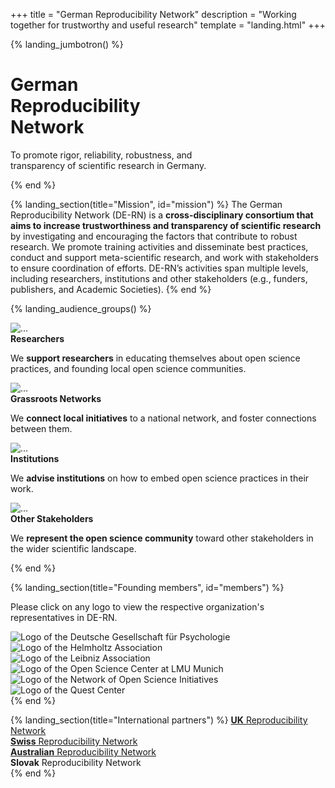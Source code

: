 +++
title = "German Reproducibility Network"
description = "Working together for trustworthy and useful research"
template = "landing.html"
+++

{% landing_jumbotron() %}
  <h1 class="display-4 mt-3">
    German<br>
    <span class="highlight-light">Re&shy;pro&shy;ducibil&shy;i&shy;ty</span><br>
    Network
  </h1>
  <p class="lead mt-4 mb-0">
    To promote rigor, reliability, robustness, and <br class="d-none d-md-inline">
    transparency of scientific research in Germany.
  </p>
{% end %}

<!-- Mission -->
{% landing_section(title="Mission", id="mission") %}
  The German Reproducibility Network <span class="text-muted">(DE-RN)</span> is a <strong class="highlight-light">cross-disciplinary consortium that aims to increase trustworthiness and transparency of scientific research</strong> by investigating and encouraging the factors that contribute to robust research. We promote training activities and disseminate best practices, conduct and support meta-scientific research, and work with stakeholders to ensure coordination of efforts. DE-RN’s activities span multiple levels, including researchers, institutions and other stakeholders (e.g., funders, publishers, and Academic Societies).
{% end %}

<!-- Audience groups -->
{% landing_audience_groups() %}
  <div class="card">
    <div class="card-header">
      <img
        src="icons/microscope.svg"
        alt="..."
        loading="lazy"
      >
    </div>
    <div class="card-body">
      <strong class="h5 d-block card-title text-center">Researchers</strong>
      <p class="card-text">We <strong>support researchers</strong> in educating themselves about open science practices, and founding local open science communities.</p>
    </div>
  </div>
  <div class="card">
    <div class="card-header">
      <img
        src="icons/chart-network.svg"
        alt="..."
        loading="lazy"
      >
    </div>
    <div class="card-body">
      <strong class="h5 d-block card-title text-center">Grassroots Networks</strong>
      <p class="card-text">We <strong>connect local initiatives</strong> to a national network, and foster connections between them.</p>
    </div>
  </div>
  <div class="card">
    <div class="card-header">
      <img
        src="icons/landmark.svg"
        alt="..."
        loading="lazy"
      >
    </div>
    <div class="card-body pb-5">
      <strong class="h5 d-block card-title text-center">Institutions</strong>
      <p class="card-text">We <strong>advise institutions</strong> on how to embed open science practices in their work.</p>
    </div>
  </div>
  <div class="card">
    <div class="card-header">
      <img
        src="icons/users.svg"
        alt="..."
        loading="lazy"
      >
    </div>
    <div class="card-body">
      <strong class="h5 d-block card-title text-center">Other Stakeholders</strong>
      <p class="card-text">We <strong>represent the open science community</strong> toward other stakeholders in the wider scientific landscape.</p>
    </div>
  </div>
{% end %}

<!-- Members -->
{% landing_section(title="Founding members", id="members") %}
  <p>Please click on any logo to view the respective organization's representatives in DE-RN.</p>
  <div class="card-columns logo-masonry">
    <div class="card"
      data-toggle="popover"
      data-placement="bottom"
      data-content="<a href='https://www.dgps.de/index.php?id=christianfiebach' target='_blank'>Prof. Dr. Christian Fiebach</a>"
      data-html="true"
    >
      <img
        src="/logos/dgps.png"
        alt="Logo of the Deutsche Gesellschaft für Psychologie"
        class="card-img-top mt-3"
        loading="lazy"
      >
    </div>
    <div class="card"
      data-toggle="popover"
      data-placement="bottom"
      data-content="<a href='https://os.helmholtz.de/open-science-in-der-helmholtz-gemeinschaft/akteure-und-ihre-rollen/' target='_blank'>Dr. Bernadette Fritzsch</a>"
      data-html="true"
    >
      <img
        src="/logos/helmholtz.png"
        alt="Logo of the Helmholtz Association"
        class="card-img-top mt-2"
        loading="lazy"
      >
    </div>
    <div class="card"
      data-toggle="popover"
      data-placement="bottom"
      data-content="<a href='http://www.zbw.eu/de/forschung/klaus-tochtermann/' target='_blank'>Prof. Dr. Klaus Tochtermann</a>"
      data-html="true"
    >
      <img
        src="/logos/leibniz.png"
        alt="Logo of the Leibniz Association"
        class="card-img-top mr-3"
        loading="lazy"
      >
    </div>
    <div class="card"
      data-toggle="popover"
      data-placement="bottom"
      data-content="<a href='https://www.osc.uni-muenchen.de/members/individual-members/schoenbrodt/index.html' target='_blank'>PD Dr. Felix Schönbrodt</a>"
      data-html="true"
    >
      <img
        src="/logos/lmu-osc.png"
        alt="Logo of the Open Science Center at LMU Munich"
        class="card-img-top mt-3"
        loading="lazy"
      >
    </div>
    <div class="card"
      data-toggle="popover"
      data-placement="bottom"
      data-content="<a href='https://www.coll.mpg.de/susann-fiedler' target='_blank'>Dr. Susann Fiedler</a> and<br> <a href='https://www.coll.mpg.de/135848/dr-rima-maria-rahal' target='_blank'>Dr. Rima-Maria Rahal</a>"
      data-html="true"
    >
      <img
        src="/logos/nosi.png"
        alt="Logo of the Network of Open Science Initiatives"
        class="card-img-top"
        loading="lazy"
      >
    </div>
    <div class="card"
      data-toggle="popover"
      data-placement="bottom"
      data-content="<a href='https://www.bihealth.org/de/forschung/quest-center/team/quest-office/'>Prof. Dr. Ulrich Dirnagl</a>"
      data-html="true"
    >
      <img
        src="/logos/quest.png"
        alt="Logo of the Quest Center"
        class="card-img-top"
        loading="lazy"
      >
    </div>
  </div>
{% end %}

<!-- International partners -->
{% landing_section(title="International partners") %}
  <a href="https://www.ukrn.org/" target="_blank"><strong>UK</strong> Reproducibility Network</a><br>
  <a href="https://www.swissrn.org/" target="_blank"><strong>Swiss</strong> Reproducibility Network</a><br>
  <a href="https://www.aus-rn.org/" target="_blank"><strong>Australian</strong> Reproducibility Network</a><br>
  <strong>Slovak</strong> Reproducibility Network<br>
{% end %}
